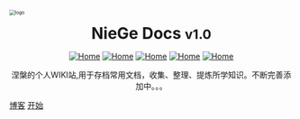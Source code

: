 <!-- _coverpage.md -->
<div style=""><img src="https://cdn.jsdelivr.net/gh/love2wind/cloudimg/img/d69b0c261182a4880f5209c5c2fe7362.png" alt="logo" style="zoom:60%;margin:20px auto;algin:center;display:block;" /></div>

<!--# NieGe Docs <small>v1.0</small>-->

<h1 style="text-align:center;margin:15px auto;display: block;">NieGe Docs <small>v1.0</small></h1>

<div style="text-align:center;"><a href='https://love2wind.cn/'><img src="https://img.shields.io/badge/Copyright-love2wind-blueviolet?style=flat" referrerpolicy="no-referrer" alt="Home"></a> <a href='https://docsify.js.org/'><img src="https://img.shields.io/badge/build-docsify-blue?style=flat" referrerpolicy="no-referrer" alt="Home"></a> <a href='https://github.com/'><img src="https://img.shields.io/badge/Power-Github-success?style=flat" referrerpolicy="no-referrer" alt="Home"></a> <a href='https://vercel.com/'><img src="https://img.shields.io/badge/Release-Vercel-9cf?style=flat" referrerpolicy="no-referrer" alt="Home"></a> <a href='https://docsify.js.org/#/zh-cn/themes/'><img src="https://img.shields.io/badge/Theme-Vue&Dark-orange?style=flat" referrerpolicy="no-referrer" alt="Home"></a></div>

<p class="warn" style="text-align:center;">涅槃的个人WIKI站,用于存档常用文档，收集、整理、提炼所学知识。不断完善添加中。。。</p>



[博客](https://love2wind.cn)
[开始](#/?id=关于本站)


